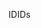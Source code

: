<span data-ttu-id="9d264-101">ID</span><span class="sxs-lookup"><span data-stu-id="9d264-101">IDs</span></span>